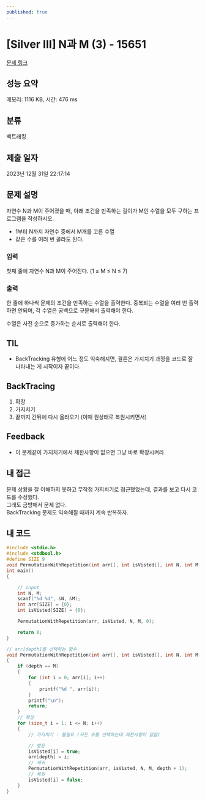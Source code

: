 ```yaml
---
published: true
---
```

# [Silver III] N과 M (3) - 15651 

[문제 링크](https://www.acmicpc.net/problem/15651) 

## 성능 요약

메모리: 1116 KB, 시간: 476 ms

## 분류

백트래킹

## 제출 일자

2023년 12월 31일 22:17:14

## 문제 설명

자연수 N과 M이 주어졌을 때, 아래 조건을 만족하는 길이가 M인 수열을 모두 구하는 프로그램을 작성하시오.

- 1부터 N까지 자연수 중에서 M개를 고른 수열
- 같은 수를 여러 번 골라도 된다.

### 입력 

첫째 줄에 자연수 N과 M이 주어진다. (1 ≤ M ≤ N ≤ 7)

### 출력 

한 줄에 하나씩 문제의 조건을 만족하는 수열을 출력한다. 중복되는 수열을 여러 번 출력하면 안되며, 각 수열은 공백으로 구분해서 출력해야 한다.

수열은 사전 순으로 증가하는 순서로 출력해야 한다.

## TIL

- BackTracking 유형에 어느 정도 익숙해지면, 결론은 가지치기 과정을 코드로 잘 나타내는 게 시작이자 끝이다.

## BackTracing

1. 확장
2. 가지치기
3. 끝까지 간뒤에 다시 올라오기 (이때 원상태로 복원시키면서)

## Feedback

- 이 문제같이 가지치기에서 제한사항이 없으면 그냥 바로 확장시켜라

## 내 접근

문제 상황을 잘 이해하지 못하고 무작정 가지치기로 접근했었는데, 결과를 보고 다시 코드를 수정했다.  
그래도 금방해서 문제 없다.  
BackTracking 문제도 익숙해질 때까지 계속 반복하자.

## 내 코드

```c
#include <stdio.h>
#include <stdbool.h>
#define SIZE 9
void PermutationWithRepetition(int arr[], int isVisted[], int N, int M, int depth);
int main()
{

    // input
    int N, M;
    scanf("%d %d", &N, &M);
    int arr[SIZE] = {0};
    int isVisted[SIZE] = {0};

    PermutationWithRepetition(arr, isVisted, N, M, 0);

    return 0;
}

// arr[depth]를 선택하는 함수
void PermutationWithRepetition(int arr[], int isVisted[], int N, int M, int depth)
{
    if (depth == M)
    {
        for (int i = 0; arr[i]; i++)
        {
            printf("%d ", arr[i]);
        }
        printf("\n");
        return;
    }
    // 확장
    for (size_t i = 1; i <= N; i++)
    {
        // 가지치기 : 불필요 (모든 수를 선택하는데 제한사항이 없음)

        // 방문
        isVisted[i] = true;
        arr[depth] = i;
        // 재귀
        PermutationWithRepetition(arr, isVisted, N, M, depth + 1);
        // 복원
        isVisted[i] = false;
    }
}
```
